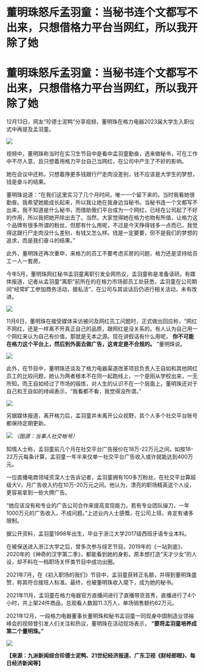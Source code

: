 # 董明珠怒斥孟羽童：当秘书连个文都写不出来，只想借格力平台当网红，所以我开除了她

# 董明珠怒斥孟羽童：当秘书连个文都写不出来，只想借格力平台当网红，所以我开除了她

12月13日，网友“珍德士泥鸭”分享视频，董明珠在格力电器2023届大学生入职仪式中再提及孟羽童。

![](https://inews.gtimg.com/om_bt/O6lrU9mIN8musMAn6zaRoR_JRbXVlvo5RXdsDN2MMPYiwAA/1000)

视频中，董明珠称当时在实习生节目中是看中孟羽童勤奋，选来做秘书，可在工作中不尽人意，且只想着用格力平台自己当网红，在公司中产生了不好的影响。

她在会议中还称，只想着挣更多钱跟行尸走肉没差别，钱不应该是大学生的梦想，钱是奋斗的结果。

董明珠说道：“在我们这里实习了几个月时间，唯一一个留下来的。当时我看她很勤奋。我希望她能成长起来，所以我让她在我身边当秘书。当秘书连一个文都写不出来，我不知道是什么秘书，而借助我们平台成为一个网红，已经在公司起了不好的作用，所以我把她开除出去了。当然，大家觉得她在格力也物有所值，让格力这个品牌有很多所谓的粉丝，但那有什么用呢，不过是今天挣得钱多一点而已，我觉得这跟行尸走肉没什么差别，有钱又怎么样。钱是一定要要，但不是我们的梦想的追求，而是我们奋斗的结果。”

此外，董明珠还再次重申，来格力的员工不要考虑买房的问题，格力还是坚持给员工一人一套房。

今年5月，董明珠网红秘书孟羽童离职引发全网热议，孟羽童称是准备读研。有媒体报道，记者从孟羽童“离职”前所在的在格力市场部员工处获悉，孟羽童在公司期间“经常旷工参加商务活动，接私活”，在公司与其谈话后仍进行相关活动，未有改进。

![](https://inews.gtimg.com/om_bt/Ovop1pp2JAA6sDFAAVRYOd9BNq8vqXJp46TefcTc76ILIAA/1000)

11月6日，董明珠在接受媒体采访被问及网红员工问题时，正式做出回应称，“网红不网红，还是一样离不开真正自己的品质，跟网红是没关系的。有人认为自己用一个网红来认为自己有价值，那就是无本之源。现在讲假话有什么用呢，
**你不可能在格力这个平台上，然后到外面去做广告，这肯定是不合规的。** ”董明珠说。

![](https://inews.gtimg.com/om_bt/OoX07imNeQZsw27pGAOph2H1tk6QaDzOVeyUQMm7CCmA8AA/1000)

此外，在节目中，董明珠还谈及了格力电器渠道改革项目负责人王自如和其他网红员工的比较问题，她认为两者根本不在同一起跑线上，一个是刚从学校出来，一无所知，而王自如经过了市场的锻炼，对人生的认识不在一个层面上。董明珠还对于自己和王自如的绯闻表示，“我看都不看，我觉得没所谓。”

![](https://inews.gtimg.com/om_bt/Owb1vpzEqYc-5eq_Q1AZ0xJHQ0mw2fkZxYMolQf4KJ7AEAA/1000)

另据媒体报道，离开格力后，孟羽童并未离开公众视野，其个人多个社交平台账号都保持定期更新。

![](https://inews.gtimg.com/om_bt/OldfY05aU5ZgARGHoaQ0cAKxm_mh0ASJwqmGGxZYk00mcAA/1000)
_（图源：当事人社交帐号）_

知情人士称，孟羽童前几个月在社交平台广告报价在18万-22万元之间。如按18-22万元每条计算，孟羽童一年半来仅单一社交平台广告收入或许就能达到400万元。

一位直播电商领域资深人士告诉记者，孟羽童拥有100多万粉丝，在社交平台算超级大V，月广告收入约在10万-20万元之间。他认为，漂亮的职场精英这个人设，更容易拿到一些大牌广告。

“她应该没有和专业的广告公司合作来提高变现能力。若有专业团队操刀，一年1000万元的广告收入，不成问题。”上述业内人士感慨，在公司上班，肯定有诸多限制。

据公开资料，孟羽童1998年出生，毕业于浙江大学2017级西班牙语专业本科。

在被保送进入浙江大学之后，曾多次参与综艺节目。2019年的《一站到底》、2020年的《神奇的汉字第二季》，都能看到她的身影。原本想打造“天才少女”的人设，却不料在一档职场关怀类节目中成功出圈。

2021年7月，在《初入职场的我们》节目中，孟羽童获转正名额，并得到董明珠盛赞，称其符合接班人标准。最终，也被董明珠收入麾下，成为她的秘书。

2021年11月，孟羽童在格力电器官方直播间进行了直播带货首秀，直播进行了4个小时，共上架24件商品，总观看人数超11.3万人，单场销售额约62万元。

2021年12月，一段格力电器董事长董明珠和秘书孟羽童一同现身中国制造业领袖峰会的视频曾引发人们关注和热议，董明珠在活动现场表示，
**“要将孟羽童培养成第二个董明珠。”**

![](https://inews.gtimg.com/om_bt/Od1DeJJNxUl4TT70LSN6TEWodGRwEnzCQ8JtH1eqpVU9sAA/1000)

**【来源：九派新闻综合珍德士泥鸭、21世纪经济报道、广东卫视《财经郎眼》、每日经济新闻等】**

